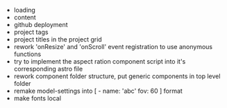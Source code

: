 - loading
- content
- github deployment
- project tags
- project titles in the project grid
- rework 'onResize' and 'onScroll' event registration to use anonymous functions
- try to implement the aspect ration component script into it's corresponding astro file
- rework component folder structure, put generic components in top level folder
- remake model-settings into [ - name: 'abc' fov: 60 ] format
- make fonts local

